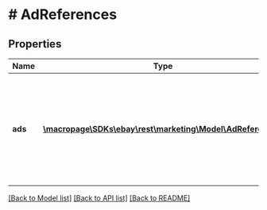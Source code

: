 # # AdReferences

## Properties

Name | Type | Description | Notes
------------ | ------------- | ------------- | -------------
**ads** | [**\macropage\SDKs\ebay\rest\marketing\Model\AdReference[]**](AdReference.md) | A list of ad IDs. An ad ID is generated for each successfully created ad. Only one ad can be created per operation. | [optional]

[[Back to Model list]](../../README.md#models) [[Back to API list]](../../README.md#endpoints) [[Back to README]](../../README.md)
